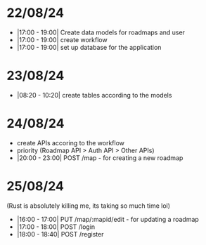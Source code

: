 # 22/08/24

- |17:00 - 19:00| Create data models for roadmaps and user
- |17:00 - 19:00| create workflow
- |17:00 - 19:00| set up database for the application

# 23/08/24

- |08:20 - 10:20| create tables according to the models

# 24/08/24

- create APIs accoring to the workflow
- priority (Roadmap API > Auth API > Other APIs)
- |20:00 - 23:00| POST /map - for creating a new roadmap

# 25/08/24

(Rust is absolutely killing me, its taking so much time lol)

- |16:00 - 17:00| PUT /map/:mapid/edit - for updating a roadmap
- |17:00 - 18:00| POST /login
- |18:00 - 18:40| POST /register
